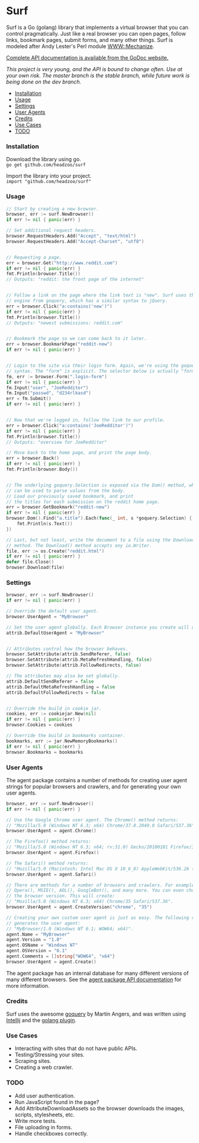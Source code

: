 Surf
====
Surf is a Go (golang) library that implements a virtual browser that you can control pragmatically. Just like a real browser you can open pages, follow links, bookmark pages, submit forms, and many other things. Surf is modeled after Andy Lester's Perl module [WWW::Mechanize](http://search.cpan.org/~ether/WWW-Mechanize-1.73/lib/WWW/Mechanize.pm).

[Complete API documentation is available from the GoDoc website.](http://godoc.org/github.com/headzoo/surf)

_This project is very young, and the API is bound to change often. Use at your own risk. The master branch is the stable branch, while future work is being done on the dev branch._

* [Installation](#installation)
* [Usage](#usage)
* [Settings](#settings)
* [User Agents](#user-agents)
* [Credits](#credits)
* [Use Cases](#use-cases)
* [TODO](#todo)

### Installation
Download the library using go.  
`go get github.com/headzoo/surf`

Import the library into your project.  
`import "github.com/headzoo/surf"`


### Usage
```go
// Start by creating a new browser.
browser, err := surf.NewBrowser()
if err != nil { panic(err) }

// Set additional request headers.
browser.RequestHeaders.Add("Accept", "text/html")
browser.RequestHeaders.Add("Accept-Charset", "utf8")


// Requesting a page.
err = browser.Get("http://www.reddit.com")
if err != nil { panic(err) }
fmt.Println(browser.Title())
// Outputs: "reddit: the front page of the internet"


// Follow a link on the page where the link text is "new". Surf uses the selector
// engine from goquery, which has a similar syntax to jQuery.
err = browser.Click("a:contains('new')")
if err != nil { panic(err) }
fmt.Println(browser.Title())
// Outputs: "newest submissions: reddit.com"


// Bookmark the page so we can come back to it later.
err = browser.BookmarkPage("reddit-new")
if err != nil { panic(err) }


// Login to the site via their login form. Again, we're using the goquery selector
// syntax. The "form" is explicit. The selector below is actually "form.login-form".
fm, err := browser.Form(".login-form")
if err != nil { panic(err) }
fm.Input("user", "JoeRedditor")
fm.Input("passwd", "d234rlkasd")
err = fm.Submit()
if err != nil { panic(err) }


// Now that we're logged in, follow the link to our profile.
err = browser.Click("a:contains('JoeRedditor')")
if err != nil { panic(err) }
fmt.Println(browser.Title())
// Outputs: "overview for JoeRedditor"

// Move back to the home page, and print the page body.
err = browser.Back()
if err != nil { panic(err) }
fmt.Println(browser.Body())


// The underlying goquery.Selection is exposed via the Dom() method, which
// can be used to parse values from the body.
// Load our previously saved bookmark, and print
// the titles for each submission on the reddit home page.
err = browser.GetBookmark("reddit-new")
if err != nil { panic(err) }
browser.Dom().Find("a.title").Each(func(_ int, s *goquery.Selection) {
    fmt.Println(s.Text())
})

// Last, but not least, write the document to a file using the Download()
// method. The Download() method accepts any io.Writer.
file, err := os.Create("reddit.html")
if err != nil { panic(err) }
defer file.Close()
browser.Download(file)
```


### Settings
```go
browser, err := surf.NewBrowser()
if err != nil { panic(err) }

// Override the default user agent.
browser.UserAgent = "MyBrowser"

// Set the user agent globally. Each Browser instance you create will use this.
attrib.DefaultUserAgent = "MyBrowser"


// Attributes control how the browser behaves.
browser.SetAttribute(attrib.SendReferer, false)
browser.SetAttribute(attrib.MetaRefreshHandling, false)
browser.SetAttribute(attrib.FollowRedirects, false)

// The attributes may also be set globally.
attrib.DefaultSendReferer = false
attrib.DefaultMetaRefreshHandling = false
attrib.DefaultFollowRedirects = false


// Override the build in cookie jar.
cookies, err := cookiejar.New(nil)
if err != nil { panic(err) }
browser.Cookies = cookies

// Override the build in bookmarks container.
bookmarks, err := jar.NewMemoryBookmarks()
if err != nil { panic(err) }
browser.Bookmarks = bookmarks
```


### User Agents
The agent package contains a number of methods for creating user agent strings for popular browsers and crawlers, and for generating your own user agents.
```go
browser, err := surf.NewBrowser()
if err != nil { panic(err) }

// Use the Google Chrome user agent. The Chrome() method returns:
// "Mozilla/5.0 (Windows NT 6.3; x64) Chrome/37.0.2049.0 Safari/537.36".
browser.UserAgent = agent.Chrome()

// The Firefox() method returns:
// "Mozilla/5.0 (Windows NT 6.3; x64; rv:31.0) Gecko/20100101 Firefox/31.0".
browser.UserAgent = agent.Firefox()

// The Safari() method returns:
// "Mozilla/5.0 (Macintosh; Intel Mac OS X 10_6_8) AppleWebKit/536.26 (KHTML, like Gecko) Version/6.0 Safari/8536.25".
browser.UserAgent = agent.Safari()

// There are methods for a number of browsers and crawlers. For example
// Opera(), MSIE(), AOL(), GoogleBot(), and many more. You can even choose
// the browser version. This will create:
// "Mozilla/5.0 (Windows NT 6.3; x64) Chrome/35 Safari/537.36".
browser.UserAgent = agent.CreateVersion("chrome", "35")

// Creating your own custom user agent is just as easy. The following code
// generates the user agent:
// "MyBrowser/1.0 (Windows NT 6.1; WOW64; x64)".
agent.Name = "MyBrowser"
agent.Version = "1.0"
agent.OSName = "Windows NT"
agent.OSVersion = "6.1"
agent.Comments = []string{"WOW64", "x64"}
browser.UserAgent = agent.Create()
```
The agent package has an internal database for many different versions of many different browsers. See the [agent package API documentation](http://godoc.org/github.com/headzoo/surf/agent) for more information.


### Credits
Surf uses the awesome [goquery](https://github.com/PuerkitoBio/goquery) by Martin Angers, and was written using [Intellij](http://www.jetbrains.com/idea/) and the [golang plugin](http://plugins.jetbrains.com/plugin/5047).


### Use Cases
* Interacting with sites that do not have public APIs.
* Testing/Stressing your sites.
* Scraping sites.
* Creating a web crawler.


### TODO
* Add user authentication.
* Run JavaScript found in the page?
* Add AttributeDownloadAssets so the browser downloads the images, scripts, stylesheets, etc.
* Write more tests. 
* File uploading in forms.
* Handle checkboxes correctly.
